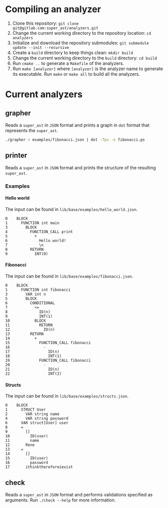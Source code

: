 # Compiling an analyzer
  1. Clone this repository: `git clone git@gitlab.com:super_ast/analyzers.git`
  2. Change the current working directory to the repository location: `cd analyzers`
  3. Initialize and download the repository submodules: `git submodule update --init --recursive`
  4. Create a `build` directory to keep things clean: `mkdir build`
  5. Change the current working directory to the `build` directory: `cd build`
  6. Run `cmake ..` to generate a `Makefile` of the analyzers.
  7. Run `make [analyzer]` where `[analyzer]` is the analyzer name to generate its executable.
     Run `make` or `make all` to build all the analyzers.

# Current analyzers
## grapher
Reads a `super_ast` in `JSON` format and prints a graph in `dot` format that represents the `super_ast`.

```bash
./grapher < examples/fibonacci.json | dot -Tps -o fibonacci.ps
```

## printer
Reads a `super_ast` in `JSON` format and prints the structure of the resulting `super_ast`.

### Examples
#### Hello world
The input can be found in `lib/base/examples/hello_world.json`.

```
0    BLOCK
1      FUNCTION int main
3        BLOCK
4          FUNCTION_CALL print
5            +
6              Hello world!
7              \n
8          RETURN
9            INT(0)
```

#### Fibonacci
The input can be found in `lib/base/examples/fibonacci.json`.

```
0    BLOCK
1      FUNCTION int fibonacci
3        VAR int n
5        BLOCK
6          CONDITIONAL
7            <=
8              ID(n)
9              INT(1)
10           BLOCK
11             RETURN
12               ID(n)
13         RETURN
14           +
15             FUNCTION_CALL fibonacci
16               -
17                 ID(n)
18                 INT(1)
19             FUNCTION_CALL fibonacci
20               -
21                 ID(n)
22                 INT(2)
```

#### Structs
The input can be found in `lib/base/examples/structs.json`.

```
0    BLOCK
1      STRUCT User
2        VAR string name
4        VAR string password
6      VAR struct[User] user
8      =
9        []
10         ID(user)
11         name
12       Rene
13     =
14       []
15         ID(user)
16         password
17       ithinkthereforeiexist
```

## check
Reads a `super_ast` in `JSON` format and performs validations specified as arguments.
Run `./check --help` for more information.
